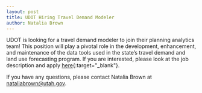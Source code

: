 ```yaml
---
layout: post
title: UDOT Hiring Travel Demand Modeler
author: Natalia Brown
---
```


UDOT is looking for a travel demand modeler to join their planning analytics team! This position will play a pivotal role in the development, enhancement, and maintenance of the data tools used in the state’s travel demand and land use forecasting program. If you are interested, please look at the job description and apply [here](https://www.governmentjobs.com/careers/utah/jobs/4444900/travel-demand-modeler){:target="_blank"}. 

If you have any questions, please contact Natalia Brown at nataliabrown@utah.gov.
